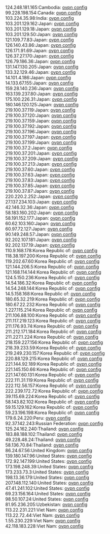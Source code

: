 124.248.181.165:Cambodia: [ovpn config](vpn/124_248_181_165.ovpn)  
99.228.198.154:Canada: [ovpn config](vpn/99_228_198_154.ovpn)  
103.224.35.98:India: [ovpn config](vpn/103_224_35_98.ovpn)  
103.201.129.162:Japan: [ovpn config](vpn/103_201_129_162.ovpn)  
103.201.129.18:Japan: [ovpn config](vpn/103_201_129_18.ovpn)  
103.201.129.50:Japan: [ovpn config](vpn/103_201_129_50.ovpn)  
121.109.77.83:Japan: [ovpn config](vpn/121_109_77_83.ovpn)  
126.140.43.86:Japan: [ovpn config](vpn/126_140_43_86.ovpn)  
126.171.91.69:Japan: [ovpn config](vpn/126_171_91_69.ovpn)  
126.37.27.170:Japan: [ovpn config](vpn/126_37_27_170.ovpn)  
126.79.186.36:Japan: [ovpn config](vpn/126_79_186_36.ovpn)  
131.147.130.205:Japan: [ovpn config](vpn/131_147_130_205.ovpn)  
133.32.129.46:Japan: [ovpn config](vpn/133_32_129_46.ovpn)  
14.101.4.186:Japan: [ovpn config](vpn/14_101_4_186.ovpn)  
14.133.67.155:Japan: [ovpn config](vpn/14_133_67_155.ovpn)  
159.28.140.236:Japan: [ovpn config](vpn/159_28_140_236.ovpn)  
163.139.237.80:Japan: [ovpn config](vpn/163_139_237_80.ovpn)  
175.100.226.31:Japan: [ovpn config](vpn/175_100_226_31.ovpn)  
180.146.120.125:Japan: [ovpn config](vpn/180_146_120_125.ovpn)  
219.100.37.119:Japan: [ovpn config](vpn/219_100_37_119.ovpn)  
219.100.37.120:Japan: [ovpn config](vpn/219_100_37_120.ovpn)  
219.100.37.159:Japan: [ovpn config](vpn/219_100_37_159.ovpn)  
219.100.37.192:Japan: [ovpn config](vpn/219_100_37_192.ovpn)  
219.100.37.196:Japan: [ovpn config](vpn/219_100_37_196.ovpn)  
219.100.37.197:Japan: [ovpn config](vpn/219_100_37_197.ovpn)  
219.100.37.199:Japan: [ovpn config](vpn/219_100_37_199.ovpn)  
219.100.37.2:Japan: [ovpn config](vpn/219_100_37_2.ovpn)  
219.100.37.201:Japan: [ovpn config](vpn/219_100_37_201.ovpn)  
219.100.37.209:Japan: [ovpn config](vpn/219_100_37_209.ovpn)  
219.100.37.213:Japan: [ovpn config](vpn/219_100_37_213.ovpn)  
219.100.37.60:Japan: [ovpn config](vpn/219_100_37_60.ovpn)  
219.100.37.63:Japan: [ovpn config](vpn/219_100_37_63.ovpn)  
219.100.37.83:Japan: [ovpn config](vpn/219_100_37_83.ovpn)  
219.100.37.85:Japan: [ovpn config](vpn/219_100_37_85.ovpn)  
219.100.37.87:Japan: [ovpn config](vpn/219_100_37_87.ovpn)  
220.220.2.252:Japan: [ovpn config](vpn/220_220_2_252.ovpn)  
27.137.234.103:Japan: [ovpn config](vpn/27_137_234_103.ovpn)  
42.146.32.36:Japan: [ovpn config](vpn/42_146_32_36.ovpn)  
58.183.160.202:Japan: [ovpn config](vpn/58_183_160_202.ovpn)  
58.191.152.177:Japan: [ovpn config](vpn/58_191_152_177.ovpn)  
60.62.103.160:Japan: [ovpn config](vpn/60_62_103_160.ovpn)  
60.97.72.127:Japan: [ovpn config](vpn/60_97_72_127.ovpn)  
90.149.248.57:Japan: [ovpn config](vpn/90_149_248_57.ovpn)  
92.202.107.181:Japan: [ovpn config](vpn/92_202_107_181.ovpn)  
92.202.137.19:Japan: [ovpn config](vpn/92_202_137_19.ovpn)  
110.9.168.178:Korea Republic of: [ovpn config](vpn/110_9_168_178.ovpn)  
118.38.197.200:Korea Republic of: [ovpn config](vpn/118_38_197_200.ovpn)  
119.202.67.60:Korea Republic of: [ovpn config](vpn/119_202_67_60.ovpn)  
121.144.206.5:Korea Republic of: [ovpn config](vpn/121_144_206_5.ovpn)  
121.168.114.144:Korea Republic of: [ovpn config](vpn/121_168_114_144.ovpn)  
124.5.150.236:Korea Republic of: [ovpn config](vpn/124_5_150_236.ovpn)  
14.54.186.32:Korea Republic of: [ovpn config](vpn/14_54_186_32.ovpn)  
14.54.248.144:Korea Republic of: [ovpn config](vpn/14_54_248_144.ovpn)  
14.5.158.168:Korea Republic of: [ovpn config](vpn/14_5_158_168.ovpn)  
180.65.32.219:Korea Republic of: [ovpn config](vpn/180_65_32_219.ovpn)  
180.67.22.232:Korea Republic of: [ovpn config](vpn/180_67_22_232.ovpn)  
1.227.115.214:Korea Republic of: [ovpn config](vpn/1_227_115_214.ovpn)  
211.106.88.100:Korea Republic of: [ovpn config](vpn/211_106_88_100.ovpn)  
211.117.219.123:Korea Republic of: [ovpn config](vpn/211_117_219_123.ovpn)  
211.176.93.74:Korea Republic of: [ovpn config](vpn/211_176_93_74.ovpn)  
211.212.171.184:Korea Republic of: [ovpn config](vpn/211_212_171_184.ovpn)  
211.227.1.224:Korea Republic of: [ovpn config](vpn/211_227_1_224.ovpn)  
218.159.227.156:Korea Republic of: [ovpn config](vpn/218_159_227_156.ovpn)  
218.39.233.59:Korea Republic of: [ovpn config](vpn/218_39_233_59.ovpn)  
219.249.230.157:Korea Republic of: [ovpn config](vpn/219_249_230_157.ovpn)  
220.88.129.215:Korea Republic of: [ovpn config](vpn/220_88_129_215.ovpn)  
221.144.92.189:Korea Republic of: [ovpn config](vpn/221_144_92_189.ovpn)  
221.145.150.66:Korea Republic of: [ovpn config](vpn/221_145_150_66.ovpn)  
221.147.60.131:Korea Republic of: [ovpn config](vpn/221_147_60_131.ovpn)  
222.111.31.119:Korea Republic of: [ovpn config](vpn/222_111_31_119.ovpn)  
222.112.56.157:Korea Republic of: [ovpn config](vpn/222_112_56_157.ovpn)  
222.239.172.72:Korea Republic of: [ovpn config](vpn/222_239_172_72.ovpn)  
39.115.69.224:Korea Republic of: [ovpn config](vpn/39_115_69_224.ovpn)  
58.143.82.102:Korea Republic of: [ovpn config](vpn/58_143_82_102.ovpn)  
59.15.129.162:Korea Republic of: [ovpn config](vpn/59_15_129_162.ovpn)  
59.23.196.198:Korea Republic of: [ovpn config](vpn/59_23_196_198.ovpn)  
179.6.24.220:Peru: [ovpn config](vpn/179_6_24_220.ovpn)  
92.37.142.243:Russian Federation: [ovpn config](vpn/92_37_142_243.ovpn)  
125.24.162.240:Thailand: [ovpn config](vpn/125_24_162_240.ovpn)  
183.88.188.102:Thailand: [ovpn config](vpn/183_88_188_102.ovpn)  
49.228.48.24:Thailand: [ovpn config](vpn/49_228_48_24.ovpn)  
58.136.70.84:Thailand: [ovpn config](vpn/58_136_70_84.ovpn)  
86.24.67.56:United Kingdom: [ovpn config](vpn/86_24_67_56.ovpn)  
139.180.147.96:United States: [ovpn config](vpn/139_180_147_96.ovpn)  
172.92.147.199:United States: [ovpn config](vpn/172_92_147_199.ovpn)  
173.198.248.39:United States: [ovpn config](vpn/173_198_248_39.ovpn)  
173.233.73.3:United States: [ovpn config](vpn/173_233_73_3.ovpn)  
198.13.36.179:United States: [ovpn config](vpn/198_13_36_179.ovpn)  
207.148.112.140:United States: [ovpn config](vpn/207_148_112_140.ovpn)  
47.41.241.102:United States: [ovpn config](vpn/47_41_241_102.ovpn)  
69.23.156.164:United States: [ovpn config](vpn/69_23_156_164.ovpn)  
98.50.107.24:United States: [ovpn config](vpn/98_50_107_24.ovpn)  
81.95.236.205:Uzbekistan: [ovpn config](vpn/81_95_236_205.ovpn)  
113.22.231.221:Viet Nam: [ovpn config](vpn/113_22_231_221.ovpn)  
113.22.72.44:Viet Nam: [ovpn config](vpn/113_22_72_44.ovpn)  
1.55.230.229:Viet Nam: [ovpn config](vpn/1_55_230_229.ovpn)  
42.118.183.228:Viet Nam: [ovpn config](vpn/42_118_183_228.ovpn)  

